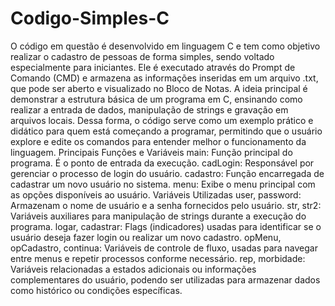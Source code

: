 # Codigo-Simples-C
 O código em questão é desenvolvido em linguagem C e tem como objetivo realizar o cadastro de pessoas de forma simples, sendo voltado especialmente para iniciantes. Ele é executado através do Prompt de Comando (CMD) e armazena as informações inseridas em um arquivo .txt, que pode ser aberto e visualizado no Bloco de Notas.  A ideia principal é demonstrar a estrutura básica de um programa em C, ensinando como realizar a entrada de dados, manipulação de strings e gravação em arquivos locais. Dessa forma, o código serve como um exemplo prático e didático para quem está começando a programar, permitindo que o usuário explore e edite os comandos para entender melhor o funcionamento da linguagem.  Principais Funções e Variáveis main: Função principal do programa. É o ponto de entrada da execução.  cadLogin: Responsável por gerenciar o processo de login do usuário.  cadastro: Função encarregada de cadastrar um novo usuário no sistema.  menu: Exibe o menu principal com as opções disponíveis ao usuário.  Variáveis Utilizadas user, password: Armazenam o nome de usuário e a senha fornecidos pelo usuário.  str, str2: Variáveis auxiliares para manipulação de strings durante a execução do programa.  logar, cadastrar: Flags (indicadores) usadas para identificar se o usuário deseja fazer login ou realizar um novo cadastro.  opMenu, opCadastro, continua: Variáveis de controle de fluxo, usadas para navegar entre menus e repetir processos conforme necessário.  rep, morbidade: Variáveis relacionadas a estados adicionais ou informações complementares do usuário, podendo ser utilizadas para armazenar dados como histórico ou condições específicas.
